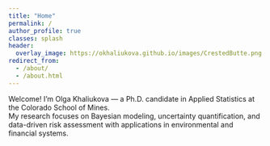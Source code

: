 ```yaml
---
title: "Home"
permalink: /
author_profile: true
classes: splash
header:
  overlay_image: https://okhaliukova.github.io/images/CrestedButte.png
redirect_from:
  - /about/
  - /about.html
---
```


Welcome! I’m Olga Khaliukova — a Ph.D. candidate in Applied Statistics at the Colorado School of Mines.  
    My research focuses on Bayesian modeling, uncertainty quantification, and data-driven risk assessment with applications in environmental and financial systems.
